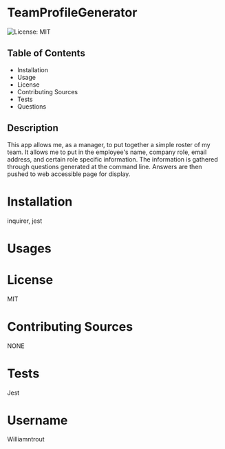 # TeamProfileGenerator

![License: MIT](https://img.shields.io/badge/License-MIT-yellow.svg)

## Table of Contents

- Installation
- Usage
- License
- Contributing Sources
- Tests
- Questions

## Description

This app allows me, as a manager, to put together a simple roster of my team. It allows me to put in the employee's name, company role, email address, and certain role specific information. The information is gathered through questions generated at the command line. Answers are then pushed to web accessible page for display.

# Installation

inquirer, jest

# Usages

# License

MIT

# Contributing Sources

NONE

# Tests

Jest

# Username

Williamntrout
